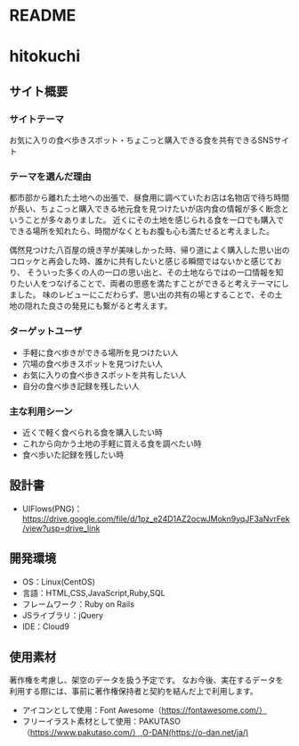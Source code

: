 # README
# hitokuchi
## サイト概要
### サイトテーマ
お気に入りの食べ歩きスポット・ちょこっと購入できる食を共有できるSNSサイト

### テーマを選んだ理由
都市部から離れた土地への出張で、昼食用に調べていたお店は名物店で待ち時間が長い、ちょこっと購入できる地元食を見つけたいが店内食の情報が多く断念ということが多々ありました。
近くにその土地を感じられる食を一口でも購入でできる場所を知れたら、時間がなくともお腹も心も満たせると考えました。

偶然見つけた八百屋の焼き芋が美味しかった時、帰り道によく購入した思い出のコロッケと再会した時、誰かに共有したいと感じる瞬間ではないかと感じており、
そういった多くの人の一口の思い出と、その土地ならではの一口情報を知りたい人をつなげることで、両者の思惑を満たすことができると考えテーマにしました。
味のレビューにこだわらず、思い出の共有の場とすることで、その土地の隠れた良さの発見にも繋がると考えます。

### ターゲットユーザ
* 手軽に食べ歩きができる場所を見つけたい人
* 穴場の食べ歩きスポットを見つけたい人
* お気に入りの食べ歩きスポットを共有したい人
* 自分の食べ歩き記録を残したい人

### 主な利用シーン
* 近くで軽く食べられる食を購入したい時
* これから向かう土地の手軽に買える食を調べたい時
* 食べ歩いた記録を残したい時

## 設計書
- UIFlows(PNG)：https://drive.google.com/file/d/1pz_e24D1AZ2ocwJMokn9yqJF3aNvrFek/view?usp=drive_link


## 開発環境
- OS：Linux(CentOS)
- 言語：HTML,CSS,JavaScript,Ruby,SQL
- フレームワーク：Ruby on Rails
- JSライブラリ：jQuery
- IDE：Cloud9
​
## 使用素材
著作権を考慮し、架空のデータを扱う予定です。
なお今後、実在するデータを利用する際には、事前に著作権保持者と契約を結んだ上で利用します。

* アイコンとして使用：Font Awesome（https://fontawesome.com/）
* フリーイラスト素材として使用：PAKUTASO（https://www.pakutaso.com/）,O-DAN(https://o-dan.net/ja/)
